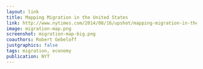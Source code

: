 ```yaml
---
layout: link
title: Mapping Migration in the United States
link: http://www.nytimes.com/2014/08/16/upshot/mapping-migration-in-the-united-states-since-1900.html
image: migration-map.png
screenshot: migration-map-big.png
coauthors: Robert Gebeloff
justgraphics: false
tags: migration, economy
publication: NYT
---
```

